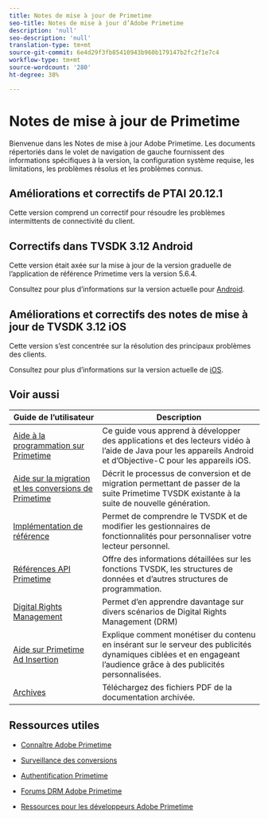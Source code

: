```yaml
---
title: Notes de mise à jour de Primetime
seo-title: Notes de mise à jour d’Adobe Primetime
description: 'null'
seo-description: 'null'
translation-type: tm+mt
source-git-commit: 6e4d29f3fb85410943b960b179147b2fc2f1e7c4
workflow-type: tm+mt
source-wordcount: '280'
ht-degree: 38%

---
```



# Notes de mise à jour de Primetime

Bienvenue dans les Notes de mise à jour Adobe Primetime. Les documents répertoriés dans le volet de navigation de gauche fournissent des informations spécifiques à la version, la configuration système requise, les limitations, les problèmes résolus et les problèmes connus.

## Améliorations et correctifs de PTAI 20.12.1

Cette version comprend un correctif pour résoudre les problèmes intermittents de connectivité du client.

## Correctifs dans TVSDK 3.12 Android

Cette version était axée sur la mise à jour de la version graduelle de l’application de référence Primetime vers la version 5.6.4.

Consultez pour plus d’informations sur la version actuelle pour [Android](../release-notes/tvsdk-3x-android.md).

## Améliorations et correctifs des notes de mise à jour de TVSDK 3.12 iOS

Cette version s’est concentrée sur la résolution des principaux problèmes des clients.

Consultez pour plus d’informations sur la version actuelle de [iOS](../release-notes/tvsdk-3x-ios.md).

## Voir aussi

| Guide de l’utilisateur | Description |
|--- |--- |
| [Aide à la programmation sur Primetime](/help/programming/home.md) | Ce guide vous apprend à développer des applications et des lecteurs vidéo à l’aide de Java pour les appareils Android et d’Objective-C pour les appareils iOS. |
| [Aide sur la migration et les conversions de Primetime](/help/migration-guides/home.md) | Décrit le processus de conversion et de migration permettant de passer de la suite Primetime TVSDK existante à la suite de nouvelle génération. |
| [Implémentation de référence](/help/android-reference-implementation/home.md) | Permet de comprendre le TVSDK et de modifier les gestionnaires de fonctionnalités pour personnaliser votre lecteur personnel. |
| [Références API Primetime](/help/reference/api-references.md) | Offre des informations détaillées sur les fonctions TVSDK, les structures de données et d’autres structures de programmation. |
| [Digital Rights Management](/help/digital-rights-management/home.md) | Permet d’en apprendre davantage sur divers scénarios de Digital Rights Management (DRM) |
| [Aide sur Primetime Ad Insertion](/help/dynamic-ad-insertion/home.md) | Explique comment monétiser du contenu en insérant sur le serveur des publicités dynamiques ciblées et en engageant l’audience grâce à des publicités personnalisées. |
| [Archives](https://helpx.adobe.com/primetime/archives.html) | Téléchargez des fichiers PDF de la documentation archivée. |

## Ressources utiles

* [Connaître Adobe Primetime](https://www.adobe.com/in/marketing/primetime.html)

* [Surveillance des conversions](https://tve.helpdocsonline.com/concurrency-monitoring-introduction)

* [Authentification Primetime](https://tve.helpdocsonline.com/home)

* [Forums DRM Adobe Primetime](https://forums.adobe.com/community/adobe_access)

* [Ressources pour les développeurs Adobe Primetime](https://www.adobe.com/devnet/primetime.html)
